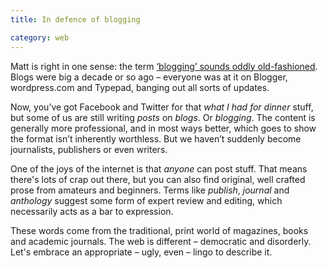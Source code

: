 ```yaml
---
title: In defence of blogging

category: web
---
```


Matt is right in one sense: the term [‘blogging’ sounds oddly old-fashioned](https://mattgemmell.com/on-blogs/). Blogs were big a decade or so ago &#8211; everyone was at it on Blogger, wordpress.com and Typepad, banging out all sorts of updates.

Now, you’ve got Facebook and Twitter for that _what I had for dinner_ stuff, but some of us are still writing _posts_ on _blogs_. Or _blogging_. The content is generally more professional, and in most ways better, which goes to show the format isn’t inherently worthless.  But we haven’t suddenly become journalists, publishers or even writers.

One of the joys of the internet is that _anyone_ can post stuff. That means there's lots of crap out there, but you can also find original, well crafted prose from amateurs and beginners. Terms like _publish_, _journal_ and _anthology_ suggest some form of expert review and editing, which necessarily acts as a bar to expression.

These words come from the traditional, print world of magazines, books and academic journals. The web is different &#8211; democratic and disorderly. Let's embrace an appropriate &#8211; ugly, even &#8211; lingo to describe it.

